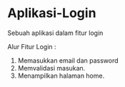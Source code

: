 # Aplikasi-Login
Sebuah aplikasi dalam fitur login

Alur Fitur Login :
1. Memasukkan email dan password
2. Memvalidasi masukan.
3. Menampilkan halaman home.
